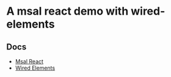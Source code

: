 # A msal react demo with wired-elements

## Docs
- [Msal React](https://learn.microsoft.com/en-us/azure/active-directory/develop/tutorial-v2-react)
- [Wired Elements](https://github.com/rough-stuff/wired-elements)